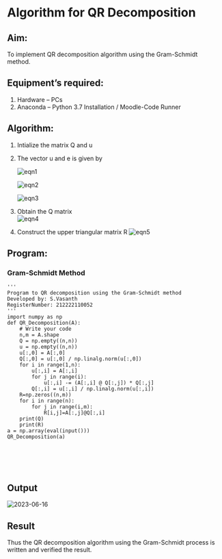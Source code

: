 # Algorithm for QR Decomposition
## Aim:
To implement QR decomposition algorithm using the Gram-Schmidt method.
## Equipment’s required:
1.	Hardware – PCs
2.	Anaconda – Python 3.7 Installation / Moodle-Code Runner
## Algorithm:
1.	Intialize the matrix Q and u
2.	The vector u and e is given by

    ![eqn1](./ex4.jpg)

    ![eqn2](./ex6.jpg)

    ![eqn3](./ex3.jpg)

3.	Obtain the Q matrix   
    ![eqn4](./ex1.jpg)
4.	Construct the upper triangular matrix R
    ![eqn5](./ex2.jpg)



## Program:
### Gram-Schmidt Method
```
''' 
Program to QR decomposition using the Gram-Schmidt method
Developed by: S.Vasanth
RegisterNumber: 212222110052 
'''
import numpy as np
def QR_Decomposition(A):
    # Write your code 
    n,m = A.shape
    Q = np.empty((n,n)) 
    u = np.empty((n,n)) 
    u[:,0] = A[:,0]
    Q[:,0] = u[:,0] / np.linalg.norm(u[:,0])
    for i in range(1,n):
        u[:,i] = A[:,i]
        for j in range(i):
            u[:,i] -= (A[:,i] @ Q[:,j]) * Q[:,j]
        Q[:,i] = u[:,i] / np.linalg.norm(u[:,i])
    R=np.zeros((n,m))
    for i in range(n):
        for j in range(i,m):
            R[i,j]=A[:,j]@Q[:,i]
    print(Q)
    print(R)
a = np.array(eval(input()))
QR_Decomposition(a)






```

## Output


![2023-06-16](https://github.com/vasanth0908/QRdecomposition/assets/122000018/41b7c827-349f-4228-b615-148cfe0f41f6)





## Result
Thus the QR decomposition algorithm using the Gram-Schmidt process is written and verified the result.

